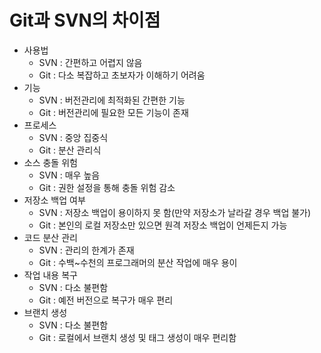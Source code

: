 # Git과 SVN의 차이점
- 사용법
  - SVN : 간편하고 어렵지 않음
  - Git : 다소 복잡하고 초보자가 이해하기 어려움
- 기능
  - SVN : 버전관리에 최적화된 간편한 기능
  - Git : 버전관리에 필요한 모든 기능이 존재
- 프로세스
  - SVN : 중앙 집중식
  - Git : 분산 관리식
- 소스 충돌 위험
  - SVN : 매우 높음
  - Git : 권한 설정을 통해 충돌 위험 감소
- 저장소 백업 여부
  - SVN : 저장소 백업이 용이하지 못 함(만약 저장소가 날라갈 경우 백업 불가)
  - Git : 본인의 로컬 저장소만 있으면 원격 저장소 백업이 언제든지 가능
- 코드 분산 관리
  - SVN : 관리의 한계가 존재
  - Git : 수백~수천의 프로그래머의 분산 작업에 매우 용이
- 작업 내용 복구
  - SVN : 다소 불편함
  - Git : 예전 버전으로 복구가 매우 편리
- 브랜치 생성
  - SVN : 다소 불편함
  - Git : 로컬에서 브랜치 생성 및 태그 생성이 매우 편리함
